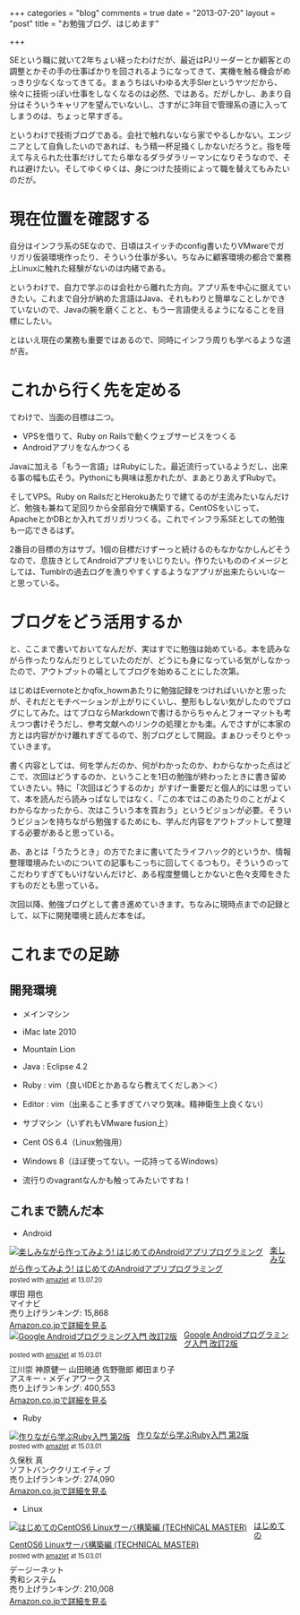 +++
categories = "blog"
comments = true
date = "2013-07-20"
layout = "post"
title = "お勉強ブログ、はじめます"

+++

SEという職に就いて2年ちょい経ったわけだが、最近はPJリーダーとか顧客との調整とかその手の仕事ばかりを回されるようになってきて、実機を触る機会がめっきり少なくなってきてる。まぁうちはいわゆる大手SIerというヤツだから、徐々に技術っぽい仕事をしなくなるのは必然、ではある。だがしかし、あまり自分はそういうキャリアを望んでいないし、さすがに3年目で管理系の道に入ってしまうのは、ちょっと早すぎる。

というわけで技術ブログである。会社で触れないなら家でやるしかない。エンジニアとして自負したいのであれば、もう精一杯足掻くしかないだろうと。指を咥えて与えられた仕事だけしてたら単なるダラダラリーマンになりそうなので、それは避けたい。そしてゆくゆくは、身につけた技術によって職を替えてもみたいのだが。

# 現在位置を確認する

自分はインフラ系のSEなので、日頃はスイッチのconfig書いたりVMwareでガリガリ仮装環境作ったり、そういう仕事が多い。ちなみに顧客環境の都合で業務上Linuxに触れた経験がないのは内緒である。

というわけで、自力で学ぶのは会社から離れた方向。アプリ系を中心に据えていきたい。これまで自分が納めた言語はJava、それもわりと簡単なことしかできていないので、Javaの腕を磨くことと、もう一言語使えるようになることを目標にしたい。

とはいえ現在の業務も重要ではあるので、同時にインフラ周りも学べるような道が吉。

# これから行く先を定める

てわけで、当面の目標は二つ。


* VPSを借りて、Ruby on Railsで動くウェブサービスをつくる
* Androidアプリをなんかつくる



Javaに加える「もう一言語」はRubyにした。最近流行っているようだし、出来る事の幅も広そう。Pythonにも興味は惹かれたが、まあとりあえずRubyで。

そしてVPS。Ruby on RailsだとHerokuあたりで建てるのが主流みたいなんだけど、勉強も兼ねて足回りから全部自分で構築する。CentOSをいじって、ApacheとかDBとか入れてガリガリつくる。これでインフラ系SEとしての勉強も一応できるはず。

2番目の目標の方はサブ。1個の目標だけずーっと続けるのもなかなかしんどそうなので、息抜きとしてAndroidアプリをいじりたい。作りたいもののイメージとしては、Tumblrの過去ログを漁りやすくするようなアプリが出来たらいいなーと思っている。

# ブログをどう活用するか

と、ここまで書いておいてなんだが、実はすでに勉強は始めている。本を読みながら作ったりなんだりとしていたのだが、どうにも身になっている気がしなかったので、アウトプットの場としてブログを始めることにした次第。

はじめはEvernoteとかqfix_howmあたりに勉強記録をつければいいかと思ったが、それだとモチベーションが上がりにくいし、整形もしない気がしたのでブログにしてみた。はてブロならMarkdownで書けるからちゃんとフォーマットも考えつつ書けそうだし、参考文献へのリンクの処理とかも楽。んでさすがに本家の方とは内容がかけ離れすぎてるので、別ブログとして開設。まぁひっそりとやっていきます。

書く内容としては、何を学んだのか、何がわかったのか、わからなかった点はどこで、次回はどうするのか、ということを1日の勉強が終わったときに書き留めていきたい。特に「次回はどうするのか」がすげー重要だと個人的には思っていて、本を読んだら読みっぱなしではなく、「この本ではこのあたりのことがよくわからなかったから、次はこういう本を買おう」というビジョンが必要。そういうビジョンを持ちながら勉強するためにも、学んだ内容をアウトプットして整理する必要があると思っている。

あ、あとは「うたうとき」の方でたまに書いてたライフハック的というか、情報整理環境みたいのについての記事もこっちに回してくるつもり。そういうのってこだわりすぎてもいけないんだけど、ある程度整備しとかないと色々支障をきたすものだとも思っている。

次回以降、勉強ブログとして書き進めていきます。ちなみに現時点までの記録として、以下に開発環境と読んだ本をば。

# これまでの足跡

## 開発環境


* メインマシン


* iMac late 2010
* Mountain Lion
* Java : Eclipse 4.2
* Ruby : vim（良いIDEとかあるなら教えてくだしあ＞＜）
* Editor : vim（出来ること多すぎてハマり気味。精神衛生上良くない）


* サブマシン（いずれもVMware fusion上）


* Cent OS 6.4（Linux勉強用）
* Windows 8（ほぼ使ってない。一応持ってるWindows）
* 流行りのvagrantなんかも触ってみたいですね！





## これまで読んだ本


* Android



<div class="amazlet-box" style="margin-bottom:0px;"><div class="amazlet-image" style="float:left;margin:0px 12px 1px 0px;"><a href="http://www.amazon.co.jp/exec/obidos/ASIN/4839941009/diary081213-22/ref=nosim/" name="amazletlink" target="_blank"><img src="http://ecx.images-amazon.com/images/I/51KFio8rqSL._SL160_.jpg" alt="楽しみながら作ってみよう! はじめてのAndroidアプリプログラミング" style="border: none;" /></a></div><div class="amazlet-info" style="line-height:120%; margin-bottom: 10px"><div class="amazlet-name" style="margin-bottom:10px;line-height:120%"><a href="http://www.amazon.co.jp/exec/obidos/ASIN/4839941009/diary081213-22/ref=nosim/" name="amazletlink" target="_blank">楽しみながら作ってみよう! はじめてのAndroidアプリプログラミング</a><div class="amazlet-powered-date" style="font-size:80%;margin-top:5px;line-height:120%">posted with <a href="http://www.amazlet.com/" title="amazlet" target="_blank">amazlet</a> at 13.07.20</div></div><div class="amazlet-detail">塚田 翔也 <br />マイナビ <br />売り上げランキング: 15,868<br /></div><div class="amazlet-sub-info" style="float: left;"><div class="amazlet-link" style="margin-top: 5px"><a href="http://www.amazon.co.jp/exec/obidos/ASIN/4839941009/diary081213-22/ref=nosim/" name="amazletlink" target="_blank">Amazon.co.jpで詳細を見る</a></div></div></div><div class="amazlet-footer" style="clear: left"></div></div>

<div class="amazlet-box" style="margin-bottom:0px;"><div class="amazlet-image" style="float:left;margin:0px 12px 1px 0px;"><a href="http://www.amazon.co.jp/exec/obidos/ASIN/4048860682/diary081213-22/ref=nosim/" name="amazletlink" target="_blank"><img src="http://ecx.images-amazon.com/images/I/51pUNvCkwhL._SL160_.jpg" alt="Google Androidプログラミング入門 改訂2版" style="border: none;" /></a></div><div class="amazlet-info" style="line-height:120%; margin-bottom: 10px"><div class="amazlet-name" style="margin-bottom:10px;line-height:120%"><a href="http://www.amazon.co.jp/exec/obidos/ASIN/4048860682/diary081213-22/ref=nosim/" name="amazletlink" target="_blank">Google Androidプログラミング入門 改訂2版</a><div class="amazlet-powered-date" style="font-size:80%;margin-top:5px;line-height:120%">posted with <a href="http://www.amazlet.com/" title="amazlet" target="_blank">amazlet</a> at 15.03.01</div></div><div class="amazlet-detail">江川崇 神原健一 山田暁通 佐野徹郎 郷田まり子 <br />アスキー・メディアワークス <br />売り上げランキング: 400,553<br /></div><div class="amazlet-sub-info" style="float: left;"><div class="amazlet-link" style="margin-top: 5px"><a href="http://www.amazon.co.jp/exec/obidos/ASIN/4048860682/diary081213-22/ref=nosim/" name="amazletlink" target="_blank">Amazon.co.jpで詳細を見る</a></div></div></div><div class="amazlet-footer" style="clear: left"></div></div>

* Ruby

<div class="amazlet-box" style="margin-bottom:0px;"><div class="amazlet-image" style="float:left;margin:0px 12px 1px 0px;"><a href="http://www.amazon.co.jp/exec/obidos/ASIN/4797371277/diary081213-22/ref=nosim/" name="amazletlink" target="_blank"><img src="http://ecx.images-amazon.com/images/I/41VI40rlsIL._SL160_.jpg" alt="作りながら学ぶRuby入門 第2版" style="border: none;" /></a></div><div class="amazlet-info" style="line-height:120%; margin-bottom: 10px"><div class="amazlet-name" style="margin-bottom:10px;line-height:120%"><a href="http://www.amazon.co.jp/exec/obidos/ASIN/4797371277/diary081213-22/ref=nosim/" name="amazletlink" target="_blank">作りながら学ぶRuby入門 第2版</a><div class="amazlet-powered-date" style="font-size:80%;margin-top:5px;line-height:120%">posted with <a href="http://www.amazlet.com/" title="amazlet" target="_blank">amazlet</a> at 15.03.01</div></div><div class="amazlet-detail">久保秋 真 <br />ソフトバンククリエイティブ <br />売り上げランキング: 274,090<br /></div><div class="amazlet-sub-info" style="float: left;"><div class="amazlet-link" style="margin-top: 5px"><a href="http://www.amazon.co.jp/exec/obidos/ASIN/4797371277/diary081213-22/ref=nosim/" name="amazletlink" target="_blank">Amazon.co.jpで詳細を見る</a></div></div></div><div class="amazlet-footer" style="clear: left"></div></div>

* Linux

<div class="amazlet-box" style="margin-bottom:0px;"><div class="amazlet-image" style="float:left;margin:0px 12px 1px 0px;"><a href="http://www.amazon.co.jp/exec/obidos/ASIN/4798031275/diary081213-22/ref=nosim/" name="amazletlink" target="_blank"><img src="http://ecx.images-amazon.com/images/I/51VAhyp4eWL._SL160_.jpg" alt="はじめてのCentOS6 Linuxサーバ構築編 (TECHNICAL MASTER)" style="border: none;" /></a></div><div class="amazlet-info" style="line-height:120%; margin-bottom: 10px"><div class="amazlet-name" style="margin-bottom:10px;line-height:120%"><a href="http://www.amazon.co.jp/exec/obidos/ASIN/4798031275/diary081213-22/ref=nosim/" name="amazletlink" target="_blank">はじめてのCentOS6 Linuxサーバ構築編 (TECHNICAL MASTER)</a><div class="amazlet-powered-date" style="font-size:80%;margin-top:5px;line-height:120%">posted with <a href="http://www.amazlet.com/" title="amazlet" target="_blank">amazlet</a> at 15.03.01</div></div><div class="amazlet-detail">デージーネット <br />秀和システム <br />売り上げランキング: 210,008<br /></div><div class="amazlet-sub-info" style="float: left;"><div class="amazlet-link" style="margin-top: 5px"><a href="http://www.amazon.co.jp/exec/obidos/ASIN/4798031275/diary081213-22/ref=nosim/" name="amazletlink" target="_blank">Amazon.co.jpで詳細を見る</a></div></div></div><div class="amazlet-footer" style="clear: left"></div></div>



